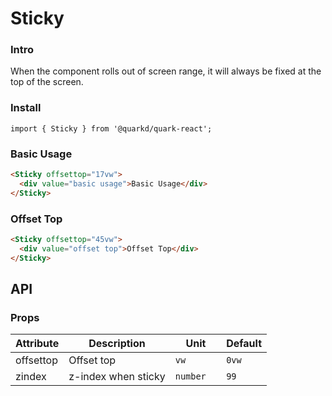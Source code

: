 # Sticky

### Intro

When the component rolls out of screen range, it will always be fixed at the top of the screen.

### Install

```tsx
import { Sticky } from '@quarkd/quark-react';
```
### Basic Usage
```html
<Sticky offsettop="17vw">
  <div value="basic usage">Basic Usage</div>
</Sticky>
```

### Offset Top
```html
<Sticky offsettop="45vw">
  <div value="offset top">Offset Top</div>
</Sticky>
```

## API
### Props
| Attribute            | Description            | Unit           | Default |
| ---------------------| -----------------------| ---------------|---------|
| offsettop            | Offset top             | ` vw   `       |  `0vw`  |
| zindex               | z-index when sticky    | `number  `     |   `99`  |
